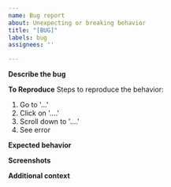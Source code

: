```yaml
---
name: Bug report
about: Unexpecting or breaking behavior
title: "[BUG]"
labels: bug
assignees: ''

---
```


**Describe the bug**
<!-- A clear and concise description of what the bug is. -->

**To Reproduce**
Steps to reproduce the behavior:
1. Go to '...'
2. Click on '....'
3. Scroll down to '....'
4. See error

**Expected behavior**
<!-- A clear and concise description of what you expected to happen. -->

**Screenshots**
<!-- If applicable, add screenshots to help explain your problem. -->

**Additional context**
<!-- Add any other context about the problem here. -->
